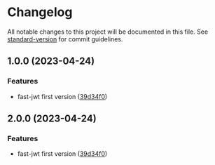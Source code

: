 # Changelog

All notable changes to this project will be documented in this file. See [standard-version](https://github.com/conventional-changelog/standard-version) for commit guidelines.

## 1.0.0 (2023-04-24)


### Features

* fast-jwt first version ([39d34f0](https://github.com/yunke-yunfly/yunfly-plugin-fast-jwt/commit/39d34f07fe88e7a6b6d9c86bfa12a458c2df9c29))

## 2.0.0 (2023-04-24)


### Features

* fast-jwt first version ([39d34f0](https://github.com/yunke-yunfly/yunfly-plugin-fast-jwt/commit/39d34f07fe88e7a6b6d9c86bfa12a458c2df9c29))
